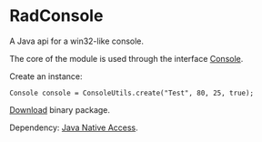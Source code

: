 RadConsole
==========

A Java api for a win32-like console.

The core of the module is used through the interface [Console](src/au/radsoft/console/Console.java).

Create an instance:

    Console console = ConsoleUtils.create("Test", 80, 25, true);

[Download](archive/30102013.zip) binary package.

Dependency: [Java Native Access](https://github.com/twall/jna).
